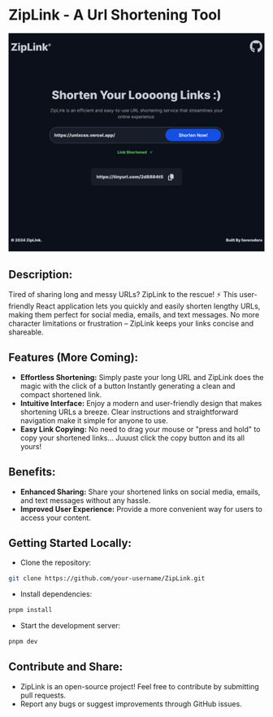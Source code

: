 # ZipLink - A Url Shortening Tool

![ZipLink Screenshot](./assets/images/ziplink.png)

###

###

## Description:

Tired of sharing long and messy URLs? ZipLink to the rescue! ⚡ This user-friendly React application lets you quickly and easily shorten lengthy URLs, making them perfect for social media, emails, and text messages. No more character limitations or frustration – ZipLink keeps your links concise and shareable.

###

###

## Features (More Coming):

- **Effortless Shortening:** Simply paste your long URL and ZipLink does the magic with the click of a button Instantly generating a clean and compact shortened link.
- **Intuitive Interface:** Enjoy a modern and user-friendly design that makes shortening URLs a breeze. Clear instructions and straightforward navigation make it simple for anyone to use.
- **Easy Link Copying:** No need to drag your mouse or "press and hold" to copy your shortened links... Juuust click the copy button and its all yours!

###

###

## Benefits:

- **Enhanced Sharing:** Share your shortened links on social media, emails, and text messages without any hassle.
- **Improved User Experience:** Provide a more convenient way for users to access your content.

###

###

## Getting Started Locally:

- Clone the repository:

```bash
git clone https://github.com/your-username/ZipLink.git
```

- Install dependencies:

```bash
pnpm install
```

- Start the development server:

```bash
pnpm dev
```

###

###

## Contribute and Share:

- ZipLink is an open-source project! Feel free to contribute by submitting pull requests.
- Report any bugs or suggest improvements through GitHub issues.

###
